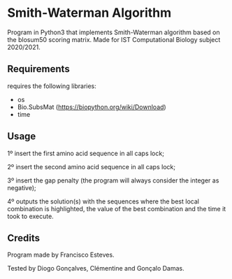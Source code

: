 # Smith-Waterman Algorithm
Program in Python3 that implements Smith-Waterman algorithm based on the blosum50 scoring matrix.
Made for IST Computational Biology subject 2020/2021.

## Requirements
requires the following libraries:
- os
- Bio.SubsMat (https://biopython.org/wiki/Download)
- time

## Usage
1º insert the first amino acid sequence in all caps lock;

2º insert the second amino acid sequence in all caps lock;

3º insert the gap penalty (the program will always consider the integer as negative);

4º outputs the solution(s) with the sequences where the best local combination is highlighted, the value of the best combination and the time it took to execute.

## Credits
Program made by Francisco Esteves.

Tested by Diogo Gonçalves, Clémentine and Gonçalo Damas.
